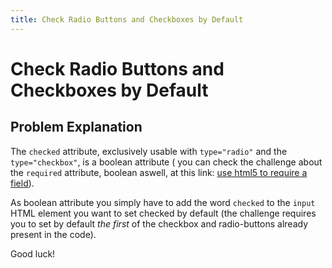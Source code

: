 ```yaml
---
title: Check Radio Buttons and Checkboxes by Default
---
```

# Check Radio Buttons and Checkboxes by Default

## Problem Explanation
The `checked` attribute, exclusively usable with `type="radio"` and the `type="checkbox"`, is a boolean attribute ( you can check the challenge about the `required` attribute, boolean aswell, at this link: [use html5 to require a field](https://learn.freecodecamp.org/responsive-web-design/basic-html-and-html5/use-html5-to-require-a-field/)).

As boolean attribute you simply have to add the word `checked` to the `input` HTML element you want to set checked by default (the challenge requires you to set by default _the first_ of the checkbox and radio-buttons already present in the code).

Good luck!
